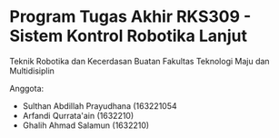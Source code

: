 # Program Tugas Akhir RKS309 - Sistem Kontrol Robotika Lanjut

Teknik Robotika dan Kecerdasan Buatan
Fakultas Teknologi Maju dan Multidisiplin

Anggota: 
- Sulthan Abdillah Prayudhana (163221054
- Arfandi Qurrata'ain (1632210)
- Ghalih Ahmad Salamun (1632210)
